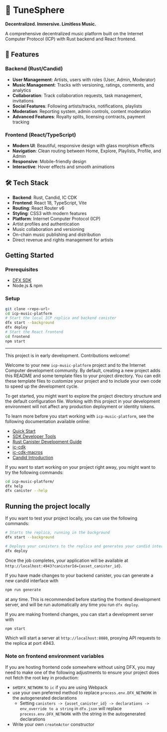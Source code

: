 # 🎵 TuneSphere

**Decentralized. Immersive. Limitless Music.**

A comprehensive decentralized music platform built on the Internet Computer Protocol (ICP) with Rust backend and React frontend.

## 🚀 Features

### Backend (Rust/Candid)
- **User Management**: Artists, users with roles (User, Admin, Moderator)
- **Music Management**: Tracks with versioning, ratings, comments, and analytics
- **Collaboration**: Track collaboration requests, task management, invitations
- **Social Features**: Following artists/tracks, notifications, playlists
- **Moderation**: Reporting system, admin controls, content moderation
- **Advanced Features**: Royalty splits, licensing contracts, payment tracking

### Frontend (React/TypeScript)
- **Modern UI**: Beautiful, responsive design with glass morphism effects
- **Navigation**: Clean routing between Home, Explore, Playlists, Profile, and Admin
- **Responsive**: Mobile-friendly design
- **Interactive**: Hover effects and smooth animations

## 🛠️ Tech Stack

- **Backend**: Rust, Candid, IC CDK
- **Frontend**: React 18, TypeScript, Vite
- **Routing**: React Router v6
- **Styling**: CSS3 with modern features
- **Platform**: Internet Computer Protocol (ICP)
- Artist profiles and authentication
- Music collaboration and versioning
- On-chain music publishing and distribution
- Direct revenue and rights management for artists

## Getting Started

### Prerequisites
- [DFX SDK](https://internetcomputer.org/docs/current/developer-docs/setup/install/)
- Node.js & npm

### Setup
```bash
git clone <repo-url>
cd icp-music-platform
# Start the local ICP replica and backend canister
dfx start --background
dfx deploy
# Start the React frontend
cd frontend
npm start
```

---

This project is in early development. Contributions welcome!

Welcome to your new `icp-music-platform` project and to the Internet Computer development community. By default, creating a new project adds this README and some template files to your project directory. You can edit these template files to customize your project and to include your own code to speed up the development cycle.

To get started, you might want to explore the project directory structure and the default configuration file. Working with this project in your development environment will not affect any production deployment or identity tokens.

To learn more before you start working with `icp-music-platform`, see the following documentation available online:

- [Quick Start](https://internetcomputer.org/docs/current/developer-docs/setup/deploy-locally)
- [SDK Developer Tools](https://internetcomputer.org/docs/current/developer-docs/setup/install)
- [Rust Canister Development Guide](https://internetcomputer.org/docs/current/developer-docs/backend/rust/)
- [ic-cdk](https://docs.rs/ic-cdk)
- [ic-cdk-macros](https://docs.rs/ic-cdk-macros)
- [Candid Introduction](https://internetcomputer.org/docs/current/developer-docs/backend/candid/)

If you want to start working on your project right away, you might want to try the following commands:

```bash
cd icp-music-platform/
dfx help
dfx canister --help
```

## Running the project locally

If you want to test your project locally, you can use the following commands:

```bash
# Starts the replica, running in the background
dfx start --background

# Deploys your canisters to the replica and generates your candid interface
dfx deploy
```

Once the job completes, your application will be available at `http://localhost:4943?canisterId={asset_canister_id}`.

If you have made changes to your backend canister, you can generate a new candid interface with

```bash
npm run generate
```

at any time. This is recommended before starting the frontend development server, and will be run automatically any time you run `dfx deploy`.

If you are making frontend changes, you can start a development server with

```bash
npm start
```

Which will start a server at `http://localhost:8080`, proxying API requests to the replica at port 4943.

### Note on frontend environment variables

If you are hosting frontend code somewhere without using DFX, you may need to make one of the following adjustments to ensure your project does not fetch the root key in production:

- set`DFX_NETWORK` to `ic` if you are using Webpack
- use your own preferred method to replace `process.env.DFX_NETWORK` in the autogenerated declarations
  - Setting `canisters -> {asset_canister_id} -> declarations -> env_override to a string` in `dfx.json` will replace `process.env.DFX_NETWORK` with the string in the autogenerated declarations
- Write your own `createActor` constructor
